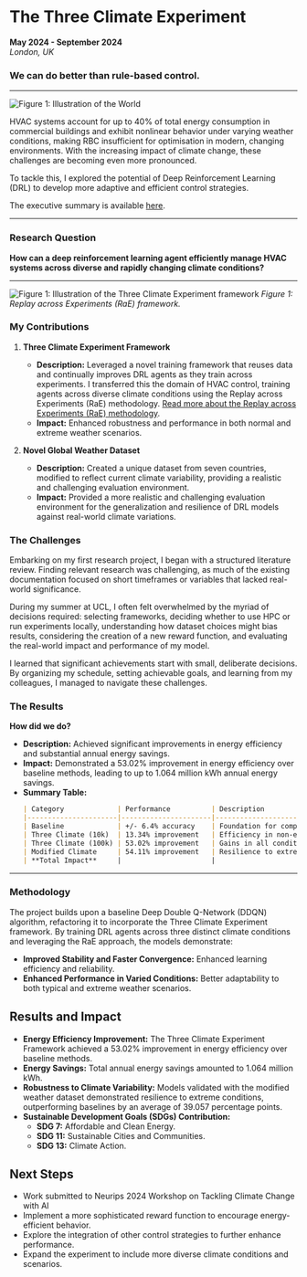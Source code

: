 # The Three Climate Experiment
**May 2024 - September 2024**  
*London, UK*


### We can do better than rule-based control.

---
![Figure 1: Illustration of the World](https://itsnemoooo.github.io/assets/images/world.png)


HVAC systems account for up to 40% of total energy consumption in commercial buildings and exhibit nonlinear behavior under varying weather conditions, making RBC insufficient for optimisation in modern, changing environments. With the increasing impact of climate change, these challenges are becoming even more pronounced.

To tackle this, I explored the potential of Deep Reinforcement Learning (DRL) to develop more adaptive and efficient control strategies.

The executive summary is available [here](https://itsnemoooo.github.io/ExecutiveSummary.pdf).

---

### Research Question

**How can a deep reinforcement learning agent efficiently manage HVAC systems across diverse and rapidly changing climate conditions?**

---
![Figure 1: Illustration of the Three Climate Experiment framework](https://itsnemoooo.github.io/assets/images/RAE.png)
*Figure 1: Replay across Experiments (RaE) framework.*
### My Contributions

1. **Three Climate Experiment Framework**
   - **Description:** Leveraged a novel training framework that reuses data and continually improves DRL agents as they train across experiments. I transferred this the domain of HVAC control, training agents across diverse climate conditions using the Replay across Experiments (RaE) methodology. [Read more about the Replay across Experiments (RaE) methodology](https://arxiv.org/abs/2311.15951).
   - **Impact:** Enhanced robustness and performance in both normal and extreme weather scenarios.

2. **Novel Global Weather Dataset**
   - **Description:** Created a unique dataset from seven countries, modified to reflect current climate variability, providing a realistic and challenging evaluation environment.
   - **Impact:** Provided a more realistic and challenging evaluation environment for the generalization and resilience of DRL models against real-world climate variations.

### The Challenges
Embarking on my first research project, I began with a structured literature review. Finding relevant research was challenging, as much of the existing documentation focused on short timeframes or variables that lacked real-world significance.

During my summer at UCL, I often felt overwhelmed by the myriad of decisions required: selecting frameworks, deciding whether to use HPC or run experiments locally, understanding how dataset choices might bias results, considering the creation of a new reward function, and evaluating the real-world impact and performance of my model.

I learned that significant achievements start with small, deliberate decisions. By organizing my schedule, setting achievable goals, and learning from my colleagues, I managed to navigate these challenges.

### The Results
**How did we do?**
   - **Description:** Achieved significant improvements in energy efficiency and substantial annual energy savings.
   - **Impact:** Demonstrated a 53.02% improvement in energy efficiency over baseline methods, leading to up to 1.064 million kWh annual energy savings.
   - **Summary Table:**
     ```markdown
     | Category             | Performance          | Description                               | Impact                      |
     |----------------------|----------------------|-------------------------------------------|-----------------------------|
     | Baseline             | +/- 6.4% accuracy    | Foundation for comparisons                | Open-source refactored code |
     | Three Climate (10k)  | 13.34% improvement   | Efficiency in non-extreme climates        | 162,014 kWh p.a. savings    |
     | Three Climate (100k) | 53.02% improvement   | Gains in all conditions                   | 378,458 kWh p.a. savings    |
     | Modified Climate     | 54.11% improvement   | Resilience to extreme climates            | 523,616 kWh p.a. savings    |
     | **Total Impact**     |                      |                                           | **1.064 million kWh p.a.**  |
     ```
---

### Methodology

The project builds upon a baseline Deep Double Q-Network (DDQN) algorithm, refactoring it to incorporate the Three Climate Experiment framework. By training DRL agents across three distinct climate conditions and leveraging the RaE approach, the models demonstrate:

- **Improved Stability and Faster Convergence:** Enhanced learning efficiency and reliability.
- **Enhanced Performance in Varied Conditions:** Better adaptability to both typical and extreme weather scenarios.

## Results and Impact

- **Energy Efficiency Improvement:** The Three Climate Experiment Framework achieved a 53.02% improvement in energy efficiency over baseline methods.
- **Energy Savings:** Total annual energy savings amounted to 1.064 million kWh.
- **Robustness to Climate Variability:** Models validated with the modified weather dataset demonstrated resilience to extreme conditions, outperforming baselines by an average of 39.057 percentage points.
- **Sustainable Development Goals (SDGs) Contribution:**
  - **SDG 7:** Affordable and Clean Energy.
  - **SDG 11:** Sustainable Cities and Communities.
  - **SDG 13:** Climate Action.





## Next Steps
- Work submitted to Neurips 2024 Workshop on Tackling Climate Change with AI
- Implement a more sophisticated reward function to encourage energy-efficient behavior.
- Explore the integration of other control strategies to further enhance performance.
- Expand the experiment to include more diverse climate conditions and scenarios.
